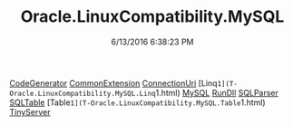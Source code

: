 ﻿---
title: Oracle.LinuxCompatibility.MySQL
date: 6/13/2016 6:38:23 PM
---

[CodeGenerator](T-Oracle.LinuxCompatibility.MySQL.CodeGenerator.html)
[CommonExtension](T-Oracle.LinuxCompatibility.MySQL.CommonExtension.html)
[ConnectionUri](T-Oracle.LinuxCompatibility.MySQL.ConnectionUri.html)
[Linq`1](T-Oracle.LinuxCompatibility.MySQL.Linq`1.html)
[MySQL](T-Oracle.LinuxCompatibility.MySQL.MySQL.html)
[RunDll](T-Oracle.LinuxCompatibility.MySQL.RunDll.html)
[SQLParser](T-Oracle.LinuxCompatibility.MySQL.SQLParser.html)
[SQLTable](T-Oracle.LinuxCompatibility.MySQL.SQLTable.html)
[Table`1](T-Oracle.LinuxCompatibility.MySQL.Table`1.html)
[TinyServer](T-Oracle.LinuxCompatibility.MySQL.TinyServer.html)
